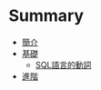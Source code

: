 # Summary

* [簡介](README.md)
* [基礎](Basic/README.md)
	* [SQL語言的動詞](Basic/Beginning.md)
* [進階](Advanced/README.md)